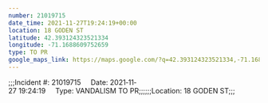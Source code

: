 ```yaml
---
number: 21019715
date_time: 2021-11-27T19:24:19+00:00
location: 18 GODEN ST
latitude: 42.393124323521334
longitude: -71.1688609752659
type: TO PR
google_maps_link: https://maps.google.com/?q=42.393124323521334,-71.1688609752659
---
```


;;;Incident #: 21019715     Date: 2021‐11‐27 19:24:19     Type: VANDALISM TO PR;;;;;;Location: 18 GODEN ST;;;
